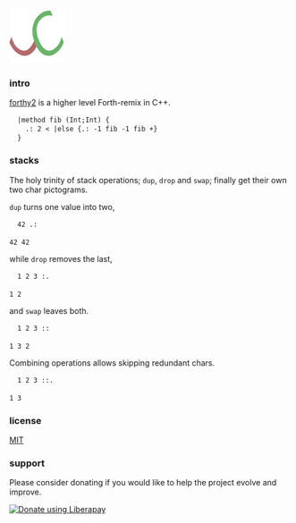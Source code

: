 ![Logo](logo.png)

### intro
[forthy2](https://github.com/codr7/forthy2) is a higher level Forth-remix in C++.

```
  |method fib (Int;Int) {
    .: 2 < |else {.: -1 fib -1 fib +}
  }
```

### stacks
The holy trinity of stack operations; `dup`, `drop` and `swap`; finally get their own two char pictograms.

`dup` turns one value into two,

```
  42 .:
  
42 42
```

while `drop` removes the last,

```
  1 2 3 :.
  
1 2
```

and `swap` leaves both.

```
  1 2 3 ::
  
1 3 2
```

Combining operations allows skipping redundant chars.

```
  1 2 3 ::.
  
1 3
```

### license
[MIT](https://github.com/codr7/forthy2/blob/master/LICENSE.txt)

### support
Please consider donating if you would like to help the project evolve and improve.

<a href="https://liberapay.com/codr7/donate"><img alt="Donate using Liberapay" src="https://liberapay.com/assets/widgets/donate.svg"></a>
